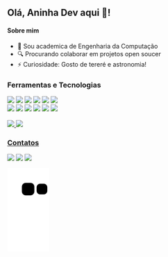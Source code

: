 ## Olá, Aninha Dev aqui 🤟! 
#### Sobre mim

- 🌱 Sou academica de Engenharia da Computação
- 🔍 Procurando colaborar em projetos open soucer
- ⚡ Curiosidade: Gosto de tereré e astronomia!


### Ferramentas e Tecnologias
<div >
<img src="https://img.shields.io/badge/HTML5-E34F26?style=for-the-badge&logo=html5&logoColor=white"/>
<img src="https://img.shields.io/badge/CSS3-1572B6?style=for-the-badge&logo=css3&logoColor=white"/>
<img src="https://img.shields.io/badge/JavaScript-F7DF1E?style=for-the-badge&logo=javascript&logoColor=black"/>
<img src="https://img.shields.io/badge/GIT-E44C30?style=for-the-badge&logo=git&logoColor=white"/>
<img src="https://img.shields.io/badge/React_Router-CA4245?style=for-the-badge&logo=react-router&logoColor=white"/>
  <img src="https://img.shields.io/badge/Figma-F24E1E?style=for-the-badge&logo=figma&logoColor=white"/>
   <br />
<img src="https://img.shields.io/badge/Sass-CC6699?style=for-the-badge&logo=sass&logoColor=white"/>
  <img src="https://img.shields.io/badge/TypeScript-007ACC?style=for-the-badge&logo=typescript&logoColor=white"/>
<img src="https://img.shields.io/badge/Java-ED8B00?style=for-the-badge&logo=java&logoColor=white"/>
<img src="https://img.shields.io/badge/Bootstrap-563D7C?style=for-the-badge&logo=bootstrap&logoColor=white"/>
<img src="https://img.shields.io/badge/React-20232A?style=for-the-badge&logo=react&logoColor=61DAFB"/>
<img src="https://img.shields.io/badge/Tailwind_CSS-38B2AC?style=for-the-badge&logo=tailwind-css&logoColor=white"/>
</div>
<br />
<div>
<a href="https://github.com/aninhadev">
<img height="180em" src="https://github-readme-stats.vercel.app/api/top-langs/?username=aninhadev&layout=compact&langs_count=7&theme=dracula"/>
<img height="180em" src="https://github-readme-stats.vercel.app/api?username=aninhadev&show_icons=true&theme=dracula&include_all_commits=true&count_private=true"/>
</div>
  
 ### Contatos 

<div>
<a href = "mailto:anamarianevesdev@gmail.com"><img src="https://img.shields.io/badge/Gmail-D14836?style=for-the-badge&logo=gmail&logoColor=white" target="_blank"></a>
<a href="https://www.linkedin.com/in/anamarianevesdev/" target="_blank"><img src="https://img.shields.io/badge/-LinkedIn-%230077B5?style=for-the-badge&logo=linkedin&logoColor=white" target="_blank"></a>   
<a href="https://twitter.com/aninha_dev" target="_blank"><img src="https://img.shields.io/badge/Twitter-1DA1F2?style=for-the-badge&logo=twitter&logoColor=white" target="_blank"></a>

</div>
  
![Snake animation](https://github.com/aninhadev/aninhadev/blob/output/github-contribution-grid-snake.svg)
